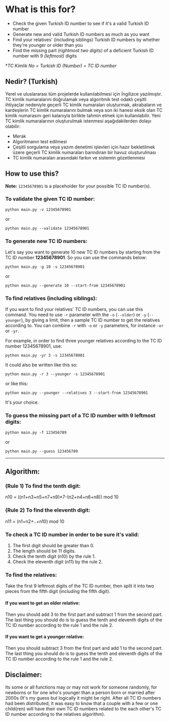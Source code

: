 # What is this for?
* Check the given Turkish ID number to see if it's a valid Turkish ID number
* Generate new and valid Turkish ID numbers as much as you want
* Find your relatives' (including siblings) Turkish ID numbers by whether they're younger or older than you
* Find the missing part *(rightmost two digits)* of a deficient Turkish ID number with 9 *(leftmost)* digits

\**TC Kimlik No = Turkish ID (Number) = TC ID number*

## Nedir? (Turkish)
Yerel ve uluslararası tüm projelerde kullanılabilmesi için İngilizce yazılmıştır. TC kimlik numaralarını doğrulamak veya algoritmik test odaklı çeşitli ihtiyaçlar nedeniyle geçerli TC kimlik numaraları oluşturmak, akrabaların ve kardeşlerin TC kimlik numaralarını bulmak veya son iki hanesi eksik olan TC kimlik numarasını geri kalanıyla birlikte tahmin etmek için kullanılabilir. Yeni TC kimlik numaralarının oluşturulmak istenmesi aşağıdakilerden dolayı olabilir:
* Merak
* Algoritmanın test edilmesi
* Çeşitli sorgulama veya yazım denetimi işlevleri için hazır bekletilmek üzere geçerli TC kimlik numaraları barındıran bir havuz oluşturulması
* TC kimlik numaraları arasındaki farkın ve sistemin gözetlenmesi


## How to use this?
**Note:** `12345678901` is a placeholder for your possible TC ID number(s).

### To validate the given TC ID number:
```
python main.py -v 12345678901
```
or
```
python main.py --validate 12345678901
```

### To generate new TC ID numbers:
Let's say you want to generate 10 new TC ID numbers by starting from the TC ID number **12345678901**. So you can use the commands below:
```
python main.py -g 10 -s 12345678901
```
or
```
python main.py --generate 10 --start-from 12345678901
```

### To find relatives (including siblings):
If you want to find your relatives' TC ID numbers, you can use this command. You need to use `-r` parameter with the `-o` (`--older`) or `-y` (`--younger`), by giving a limit, then a sample TC ID number to get the relatives according to. You can combine `-r` with `-o` or `-y` parameters, for instance `-or` or `-yr`.

For example, in order to find three younger relatives according to the TC ID number 12345678901, use:
```
python main.py -yr 3 -s 12345678901
```

It could also be written like this so:
```
python main.py -r 3 --younger -s 12345678901
```

or like this:
```
python main.py --younger --relatives 3 --start-from 12345678901
```

It's your choice.

### To guess the missing part of a TC ID number with 9 leftmost digits:
```
python main.py -f 123456789
```
or
```
python main.py --guess 123456789
```


---

## Algorithm:
### (Rule 1) To find the tenth digit:
n10 = ((n1+n3+n5+n7+n9)\*7-(n2+n4+n6+n8)) mod 10

### (Rule 2) To find the eleventh digit:
n11 = (n1+n2+..+n10) mod 10

### To check a TC ID number in order to be sure it's valid:
1. The first digit should be greater than 0.
2. The length should be 11 digits.
3. Check the tenth digit (n10) by the rule 1.
4. Check the eleventh digit (n11) by the rule 2.

### To find the relatives:
Take the first 9 leftmost digits of the TC ID number, then split it into two pieces from the fifth digit (including the fifth digit).

#### If you want to get an older relative:
Then you should add 3 to the first part and subtract 1 from the second part. The last thing you should do is to guess the tenth and eleventh digits of the TC ID number according to the rule 1 and the rule 2.

#### If you want to get a younger relative:
Then you should subtract 3 from the first part and add 1 to the second part. The last thing you should do is to guess the tenth and eleventh digits of the TC ID number according to the rule 1 and the rule 2.


## Disclaimer:
Its some or all functions may or may not work for someone randomly, for newborns or for one who's younger than a person born or married after 2000s (It's my guess but logically it might be right. After all TC ID numbers had been distributed, it was easy to know that a couple with a few or one child(ren) will have their own TC ID numbers related to the each other's TC ID number according to the relatives algorithm).
